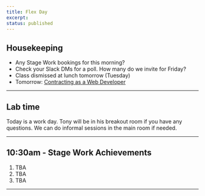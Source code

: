 ```yaml
---
title: Flex Day
excerpt: 
status: published
---
```


## Housekeeping
- Any Stage Work bookings for this morning?
- Check your Slack DMs for a poll. How many do we invite for Friday?
- Class dismissed at lunch tomorrow (Tuesday)
- Tomorrow: [Contracting as a Web Developer](/courses/cpnt-265/day-8)

---

## Lab time
Today is a work day. Tony will be in his breakout room if you have any questions. We can do informal sessions in the main room if needed.

---

## 10:30am - Stage Work Achievements
1. TBA
2. TBA
3. TBA

---